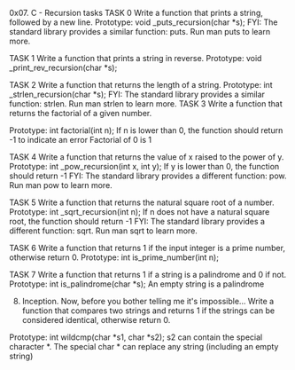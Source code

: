 0x07. C - Recursion tasks
TASK 0 Write a function that prints a string, followed by a new line.
Prototype: void _puts_recursion(char *s);
FYI: The standard library provides a similar function: puts. Run man puts to learn more.

TASK 1 Write a function that prints a string in reverse.
Prototype: void _print_rev_recursion(char *s);

TASK 2 Write a function that returns the length of a string.
Prototype: int _strlen_recursion(char *s);
FYI: The standard library provides a similar function: strlen. Run man strlen to learn more.
TASK 3 Write a function that returns the factorial of a given number.

Prototype: int factorial(int n);
If n is lower than 0, the function should return -1 to indicate an error
Factorial of 0 is 1

TASK 4 Write a function that returns the value of x raised to the power of y.
Prototype: int _pow_recursion(int x, int y);
If y is lower than 0, the function should return -1
FYI: The standard library provides a different function: pow. Run man pow to learn more.

TASK 5 Write a function that returns the natural square root of a number.
Prototype: int _sqrt_recursion(int n);
If n does not have a natural square root, the function should return -1
FYI: The standard library provides a different function: sqrt. Run man sqrt to learn more.

TASK 6 Write a function that returns 1 if the input integer is a prime number, otherwise return 0.
Prototype: int is_prime_number(int n);

TASK 7 Write a function that returns 1 if a string is a palindrome and 0 if not.
Prototype: int is_palindrome(char *s);
An empty string is a palindrome

8. Inception. Now, before you bother telling me it's impossible...
Write a function that compares two strings and returns 1 if the strings can be considered identical, otherwise return 0.

Prototype: int wildcmp(char *s1, char *s2);
s2 can contain the special character *.
The special char * can replace any string (including an empty string)
